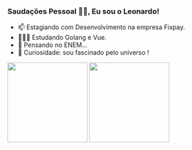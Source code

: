 ### Saudações Pessoal 🖖🏻, Eu sou o Leonardo!

- 📫 Estagiando com Desenvolvimento na empresa Fixpay.
- 👨🏻‍💻 Estudando Golang e Vue.
- 💬 Pensando no ENEM...
- 🚀 Curiosidade: sou fascinado pelo universo !

<div> 
  <a href="https://github.com/LeoCasttr0"></a>
  <img height="180em" src="https://github-readme-stats.vercel.app/api?username=LeoCasttr0&show_icons=true&theme=transparent"/>


   <img height="180em" src="https://github-readme-stats.versel.app/api/top-langs/?username=LeoCasttr0layout=compact&langs_count=16&theme=dark"/>
</div>
